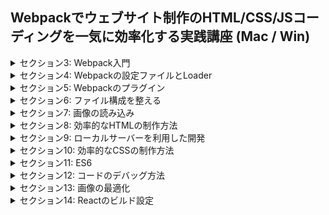 ## Webpackでウェブサイト制作のHTML/CSS/JSコーディングを一気に効率化する実践講座 (Mac / Win)

<details>
<summary> セクション3: Webpack入門 </summary>

| NO | 内容 |
| ---- | ---- |
| 18. | NVMのインストールに失敗する場合 |
| 19. | Node.jsのインストール |
| 20. | Windows / Node.jsのインストール |
| 21. | Webpack 5 について |
| 22. | プロジェクトの新規作成とパッケージのインストール |
| 23. | Webpackを使用した初めてのビルド |
| 24. | 自作モジュールをWebpackでビルドする |
| 25. | テキスト版教材 |

</details>
<details>
<summary> セクション4: Webpackの設定ファイルとLoader </summary>

| NO | 内容 |
| ---- | ---- |
| 26. | 出力されたJavascriptを使用してみる |
| 27. | Webpackの設定ファイルを作成する |
| 28. | css-loaderでCSSを読み込む |
| 29. | style-loaderでCSSのスタイルを適応させる |
| 30. | 変更内容をGitにコミット |
| 31. | テキスト版教材 |

</details>
<details>
<summary> セクション5: Webpackのプラグイン </summary>

| NO | 内容 |
| ---- | ---- |
| 32. | style-loaderの問題点と解決方法 |
| 33. | プラグインをインストールしてCSSを別ファイルに出力する |
| 34. | プラグインでHTMLを自動生成する |
| 35. | テキスト版教材 |

</details>
<details>
<summary> セクション6: ファイル構成を整える </summary>

| NO | 内容 |
| ---- | ---- |
| 36. | 不要なファイルを自動的に削除する |
| 37. | 設定ファイルを変更してファイル構成をカスタマイズ |
| 38. | src と dist のファイル構成に一貫性を持たせる |
| 39. | ファイル名を変更してさらにメンテナンス性を向上させる |
| 40. | テキスト版教材 |

</details>
<details>
<summary> セクション7: 画像の読み込み </summary>

| NO | 内容 |
| ---- | ---- |
| 41. | url-loaderを利用した画像読み込み |
| 42. | file-loaderを利用した画像読み込み |
| 43. | file-loaderのnameに使えるオプション |
| 44. | Webpack 5 の Asset Modules を使う |
| 45. | テキスト版教材 |

</details>
<details>
<summary> セクション8: 効率的なHTMLの制作方法 </summary>

| NO | 内容 |
| ---- | ---- |
| 46. | Pugに必要なパッケージのインストール |
| 47. | 複数のHTMLページを作成する |
| 48. | 部分テンプレートを利用した効率化 |
| 49. | テンプレート拡張を利用した効率化 |
| 50. | 変数を使ってHTMLをカスタマイズ |
| 51. | テキスト版教材 |

</details>
<details>
<summary> セクション9: ローカルサーバーを利用した開発 </summary>

| NO | 内容 |
| ---- | ---- |
| 52. | ローカルサーバーのメリット |
| 53. | Live Reloadに関する注意点 |
| 54. | webpack-dev-serverのインストール |
| 55. | webpack-dev-serverに関するTips |
| 56. | テキスト版教材 |

</details>
<details>
<summary> セクション10: 効率的なCSSの制作方法 </summary>

| NO | 内容 |
| ---- | ---- |
| 57 | sass-loaderのインストールと設定方法 |
| 58 | Sassの機能紹介 |
| 59 | テキスト版教材 |

</details>
<details>
<summary> セクション11: ES6 </summary>

| NO | 内容 |
| ---- | ---- |
| 60 | ES6とは |
| 61 | Babelバージョンのアップデート |
| 62 | Babelを使ってES6をトランスパイルする |
| 63 | 対象ブラウザを指定してトランスパイルする |
| 64 | テキスト版教材 |

</details>
<details>
<summary> セクション12: コードのデバッグ方法 </summary>

| NO | 内容 |
| ---- | ---- |
<!-- | 65 | Javascriptのソースマップ |
| 66 | Sassのソースマップ |
| 67 | modeオプションとpackage.jsonのコマンド管理 |
| 68 | テキスト版教材 | -->

</details>
<details>
<summary> セクション13: 画像の最適化 </summary>

| NO | 内容 |
| ---- | ---- |
<!-- | 69 | image-webpack-loaderで画像を自動的に圧縮 |
| 70 | テキスト版教材 | -->

</details>
<details>
<summary> セクション14: Reactのビルド設定 </summary>

| NO | 内容 |
| ---- | ---- |
<!-- | 71 | BabelのPresetとReactのインストール |
| 72 | Reactのコンポーネントを作成してみる |
| 73 | テキスト版教材 | -->

</details>

